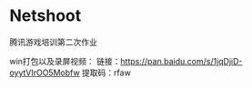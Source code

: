 # Netshoot
 腾讯游戏培训第二次作业
 
 
 win打包以及录屏视频：
链接：https://pan.baidu.com/s/1jqDjiD-oyytVIrOO5Mobfw 
提取码：rfaw
